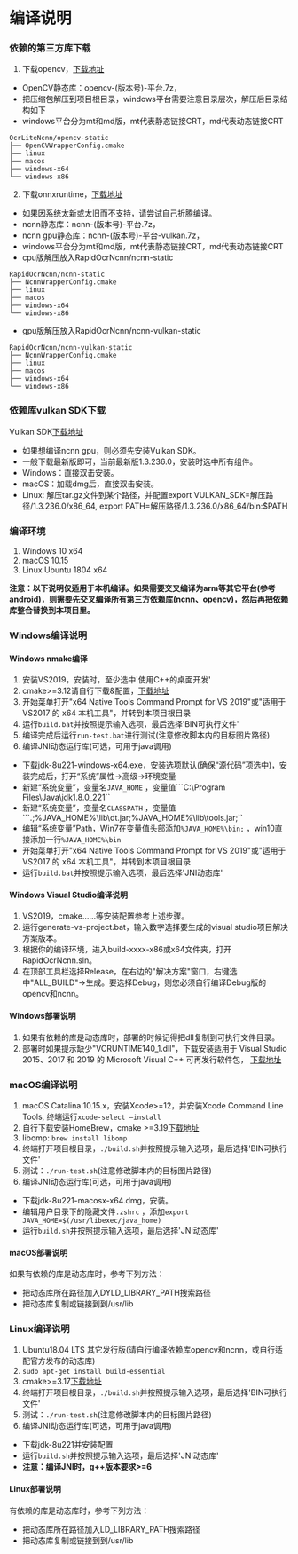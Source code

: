 # 编译说明

### 依赖的第三方库下载

1. 下载opencv，[下载地址](https://github.com/RapidAI/OpenCVBuilder/releases)

* OpenCV静态库：opencv-(版本号)-平台.7z，
* 把压缩包解压到项目根目录，windows平台需要注意目录层次，解压后目录结构如下
* windows平台分为mt和md版，mt代表静态链接CRT，md代表动态链接CRT

```
OcrLiteNcnn/opencv-static
├── OpenCVWrapperConfig.cmake
├── linux
├── macos
├── windows-x64
└── windows-x86
```

2. 下载onnxruntime，[下载地址](https://github.com/benjaminwan/NcnnBuilder)

* 如果因系统太新或太旧而不支持，请尝试自己折腾编译。
* ncnn静态库：ncnn-(版本号)-平台.7z，
* ncnn gpu静态库：ncnn-(版本号)-平台-vulkan.7z，
* windows平台分为mt和md版，mt代表静态链接CRT，md代表动态链接CRT
* cpu版解压放入RapidOcrNcnn/ncnn-static

```
RapidOcrNcnn/ncnn-static
├── NcnnWrapperConfig.cmake
├── linux
├── macos
├── windows-x64
└── windows-x86
```

* gpu版解压放入RapidOcrNcnn/ncnn-vulkan-static

```
RapidOcrNcnn/ncnn-vulkan-static
├── NcnnWrapperConfig.cmake
├── linux
├── macos
├── windows-x64
└── windows-x86
```

### 依赖库vulkan SDK下载

Vulkan SDK[下载地址](https://vulkan.lunarg.com/sdk/home)

* 如果想编译ncnn gpu，则必须先安装Vulkan SDK。
* 一般下载最新版即可，当前最新版1.3.236.0，安装时选中所有组件。
* Windows：直接双击安装。
* macOS：加载dmg后，直接双击安装。
* Linux: 解压tar.gz文件到某个路径，并配置export VULKAN_SDK=解压路径/1.3.236.0/x86_64, export PATH=解压路径/1.3.236.0/x86_64/bin:$PATH

### 编译环境

1. Windows 10 x64
2. macOS 10.15
3. Linux Ubuntu 1804 x64

**注意：以下说明仅适用于本机编译。如果需要交叉编译为arm等其它平台(参考android)，则需要先交叉编译所有第三方依赖库(ncnn、opencv)，然后再把依赖库整合替换到本项目里。**

### Windows编译说明

#### Windows nmake编译

1. 安装VS2019，安装时，至少选中'使用C++的桌面开发'
2. cmake>=3.12请自行下载&配置，[下载地址](https://cmake.org/download/)
3. 开始菜单打开"x64 Native Tools Command Prompt for VS 2019"或"适用于 VS2017 的 x64 本机工具"，并转到本项目根目录
4. 运行```build.bat```并按照提示输入选项，最后选择'BIN可执行文件'
5. 编译完成后运行```run-test.bat```进行测试(注意修改脚本内的目标图片路径)
6. 编译JNI动态运行库(可选，可用于java调用)

* 下载jdk-8u221-windows-x64.exe，安装选项默认(确保“源代码”项选中)，安装完成后，打开“系统”属性->高级->环境变量
* 新建“系统变量”，变量名```JAVA_HOME``` ，变量值```C:\Program Files\Java\jdk1.8.0_221``
* 新建“系统变量”，变量名```CLASSPATH``` ，变量值```.;%JAVA_HOME%\lib\dt.jar;%JAVA_HOME%\lib\tools.jar;``
* 编辑“系统变量”Path，Win7在变量值头部添加```%JAVA_HOME%\bin;``` ，win10直接添加一行```%JAVA_HOME%\bin```
* 开始菜单打开"x64 Native Tools Command Prompt for VS 2019"或"适用于 VS2017 的 x64 本机工具"，并转到本项目根目录
* 运行```build.bat```并按照提示输入选项，最后选择'JNI动态库'

#### Windows Visual Studio编译说明

1. VS2019，cmake……等安装配置参考上述步骤。
2. 运行generate-vs-project.bat，输入数字选择要生成的visual studio项目解决方案版本。
3. 根据你的编译环境，进入build-xxxx-x86或x64文件夹，打开RapidOcrNcnn.sln。
4. 在顶部工具栏选择Release，在右边的"解决方案"窗口，右键选中"ALL_BUILD"->生成。要选择Debug，则您必须自行编译Debug版的opencv和ncnn。

#### Windows部署说明

1. 如果有依赖的库是动态库时，部署的时候记得把dll复制到可执行文件目录。
2. 部署时如果提示缺少"VCRUNTIME140_1.dll"，下载安装适用于 Visual Studio 2015、2017 和 2019 的 Microsoft Visual C++ 可再发行软件包，
   [下载地址](https://support.microsoft.com/zh-cn/help/2977003/the-latest-supported-visual-c-downloads)

### macOS编译说明

1. macOS Catalina 10.15.x，安装Xcode>=12，并安装Xcode Command Line Tools, 终端运行```xcode-select –install```
2. 自行下载安装HomeBrew，cmake >=3.19[下载地址](https://cmake.org/download/)
3. libomp: ```brew install libomp```
4. 终端打开项目根目录，```./build.sh```并按照提示输入选项，最后选择'BIN可执行文件'
5. 测试：```./run-test.sh```(注意修改脚本内的目标图片路径)
6. 编译JNI动态运行库(可选，可用于java调用)

* 下载jdk-8u221-macosx-x64.dmg，安装。
* 编辑用户目录下的隐藏文件```.zshrc``` ，添加```export JAVA_HOME=$(/usr/libexec/java_home)```
* 运行```build.sh```并按照提示输入选项，最后选择'JNI动态库'

#### macOS部署说明

如果有依赖的库是动态库时，参考下列方法：

* 把动态库所在路径加入DYLD_LIBRARY_PATH搜索路径
* 把动态库复制或链接到到/usr/lib

### Linux编译说明

1. Ubuntu18.04 LTS 其它发行版(请自行编译依赖库opencv和ncnn，或自行适配官方发布的动态库)
2. ```sudo apt-get install build-essential```
3. cmake>=3.17[下载地址](https://cmake.org/download/)
4. 终端打开项目根目录，```./build.sh```并按照提示输入选项，最后选择'BIN可执行文件'
5. 测试：```./run-test.sh```(注意修改脚本内的目标图片路径)
6. 编译JNI动态运行库(可选，可用于java调用)

* 下载jdk-8u221并安装配置
* 运行```build.sh```并按照提示输入选项，最后选择'JNI动态库'
* **注意：编译JNI时，g++版本要求>=6**

#### Linux部署说明

有依赖的库是动态库时，参考下列方法：

* 把动态库所在路径加入LD_LIBRARY_PATH搜索路径
* 把动态库复制或链接到到/usr/lib

